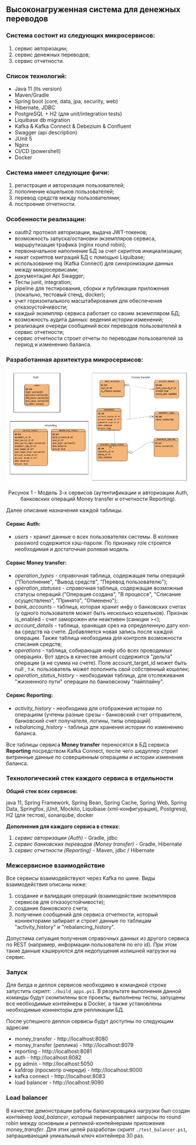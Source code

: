 ## Высоконагруженная система для денежных переводов

### Система состоит из следующих микросервисов:
1) сервис авторизации;
2) сервис денежных переводов;
3) сервис отчетности.

### Список технологий:
* Java 11 (lts version)
* Maven/Gradle
* Spring boot (core, data, jpa, security, web)
* Hibernate, JDBC
* PostgreSQL + H2 (для unit/integration tests)
* Liquibase db migration
* Kafka & Kafka Connect & Debezium & Confluent
* Swagger (api description)
* JUnit 5
* Nginx
* CI/CD (powershell)
* Docker

### Система имеет следующие фичи:
1) регистрация и авторизация пользователей;
2) пополнение кошельков пользователей;
3) перевод средств между пользователями;
4) построение отчетности.

### Особенности реализации:
* oauth2 протокол авторизации, выдача JWT-токенов;
* возможность запуска/остановки экземпляров сервиса, маршрутизация трафика (nginx round robin);
* первоначальное наполнение БД за счет скриптов инициализации;
* накат скриптов миграций БД с помощью Liquibase;
* использование mq (Kafka Connect) для синхронизации данных между микросервисами;
* документация Api Swagger;
* Тесты junit, integration;
* pipeline для тестирования, сборки и публикации приложения (локально, тестовый стенд, docker);
* учет горизонтального масштабирования для обеспечения отказоустойчивости;
* каждый экземпляр сервиса работает со своим экземпляром БД;
* возможность аудита данных: ведения истории изменений;
* реализация очереди сообщений всех переводов пользователей в сервис отчетности;
* сервис отчетности строит отчеты по переводам пользователей за период и изменению баланса.

### Разработанная архитектура микросервисов:
![Архитектура приложения](architecture/images/architecture.png)

<p style="text-align: center">
Рисунок 1 - Модель 3-х сервисов (аутентификации и авторизации Auth, банковских операций Money transfer и отчетности Reporting).
</p>

Далее описание назначения каждой таблицы.

#### **Сервис Auth:**
- *users* - хранит данные о всех пользователях системы. В колонке password содержится хэш-пароля. По признаку role строится необходимая и достаточная ролевая модель.

#### **Сервис Money transfer:**
- *operation_types* - справочная таблица, содержащая типы операций ("Пополнение", "Вывод средств", "Перевод пользователю");
- *operation_statuses* - справочная таблица, содержащая возможные статусы операций ("Операция создана", "В процессе", "Списание осуществлено", "Принято", "Отменено");
- *bank_accounts* - таблица, которая хранит инфу о банковских счетах (у одного пользователя может быть несколько кошельков). Признак is_enabled - счет заморожен или неактивен (санкции ><);
- *account_details* - таблица, хранящая срез на определенную дату кол-ва средств на счете. Добавляется новая запись после каждой операции. Также таблица необходима для контроля возможности списания средств;
- *operations* - таблица, собирающая инфу обо всех проводимых операциях. Вот здесь в качестве amount содержится "дельта" операции (а не сумма на счете). Поле account_target_id может быть null , т.к. пользователь может пополнить свой собственный кошелек;
- *operation_status_history* - необходимая таблица, для отслеживания "жизненного пути" операции по банковскому "пайплайну".

#### **Сервис Reporting:**
- *activity_history* - необходима для отображения истории по операциям (учтены разные срезы - банковский счет отправителя, банковский счет получателя, логины, типы операций)
- *rebalancing_history* - таблица для хранения истории по изменению баланса.

Все таблицы сервиса __Money transfer__ переносятся в БД сервиса __Reporting__ посредством Kafka Connect, после чего шедуллер строит витринные данные по совершенным операциям и истории изменения баланса.

### Технологический стек каждого сервиса в отдельности

**Общий стек всех сервисов:**

java 11, Spring Framework, Spring Bean, Spring Cache, Spring Web, Spring Data, Springfox, jUnit, Mockito, Liquibase (xml-конфигурация), Postgresql, H2 (для тестов), sonarqube, docker

**Дополнения для каждого сервиса в стеках:**

1) *сервис авторизации (Auth)* - Gradle, jdbc
2) *сервис банковских переводов (Money transfer)* - Gradle, Hibernate
3) *сервис отчетности (Reporting)* - Maven, jdbc / Hibernate

### Межсервисное взаимодействие

Все сервисы взаимодействуют через Kafka по шине. Виды взаимодействия описаны ниже:

1) создание и валидация операций (взаимодействие экземпляров сервисов для отказоустойчивости);
2) создание банковского счета;
3) получение сообщений для сервиса отчетности, который коннекторами забирает и строит данные по таблицам "activity_history" и "rebalancing_history".

Допустима ситуация получения справочных данных из другого сервиса по REST (например, информации пользователя по его id). При этом такие данные кэшируются для недопущения излишней нагрузки на сервис.

### Запуск

Для билда и деплоя сервисов необходимо в командной строке запустить скрипт:
`./build_apps.ps1`. В результате выполнения данной команды будут скомпилены все проекты, выполнены тесты, запущены все необходимые контейнеры в Docker, а также установлены необходимые коннекторы для репликации БД.

После успешного деплоя сервисы будут доступны по следующим адресам:
* money_transfer - http://localhost:8080
* money_transfer (реплика) - http://localhost:8079
* reporting - http://localhost:8081
* auth - http://localhost:8082
* pg admin - http://localhost:5050
* kafdrop (просмотр очереди) - http://localhost:9000
* kafka connect - http://localhost:8083
* load balancer - http://localhost:9090

### Load balancer

В качестве демонстрации работы балансировщика нагрузки был создан контейнер _load_balancer_, который перенаправляет запросы по round robin между основным и репликой-контейнерами приложения _money_transfer_. Для этих целей разработан скрипт `./test_balancer.ps1`, запрашивающий уникальный ключ контейнера 30 раз.